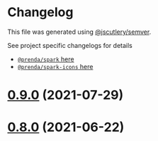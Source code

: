 # Changelog

This file was generated using [@jscutlery/semver](https://github.com/jscutlery/semver).

See project specific changelogs for details

- [`@prenda/spark` here](https://github.com/prenda-school/prenda-spark/blob/main/libs/spark/CHANGELOG.md)
- [`@prenda/spark-icons` here](https://github.com/prenda-school/prenda-spark/blob/main/libs/spark-icons/CHANGELOG.md)

# [0.9.0](https://github.com/prenda-school/prenda-spark/compare/v0.8.0...v0.9.0) (2021-07-29)

# [0.8.0](https://github.com/prenda-school/prenda-spark/compare/v0.7.3...v0.8.0) (2021-06-22)
